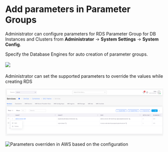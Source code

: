 # Add parameters in Parameter Groups

Administrator can configure parameters for RDS Parameter Group for DB Instances and Clusters from **Administrator** -> **System Settings** -> **System Config**.

Specify the Database Engines for auto creation of parameter groups.\
\
![](<../../../../.gitbook/assets/image (67) (1).png>)\
\
Administrator can set the supported parameters to override the values while creating RDS

![Sample configuration](<../../../../.gitbook/assets/image (17).png>)

![Parameters overriden in AWS based on the configuration](<../../../../.gitbook/assets/image (42) (1).png>)
